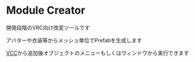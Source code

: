 Module Creator
====

開発段階のVRC向け改変ツールです

アバターや衣装等からメッシュ単位でPrefabを生成します

[VCC](https://tliks.github.io/vpm-repos/)から追加後オブジェクトのメニューもしくはウィンドウから実行できます
